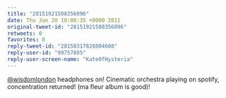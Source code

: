 ```yaml
---
title: "28151921508356096"
date: Thu Jan 20 18:08:35 +0000 2011
original-tweet-id: "28151921508356096"
retweets: 0
favorites: 0
reply-tweet-id: "28150317828804608"
reply-user-id: "99757885"
reply-user-screen-name: "KateOfHysteria"
---
```

<a href="https://twitter.com/wisdomlondon">@wisdomlondon</a> headphones on! Cinematic orchestra playing on spotify, concentration returned! (ma fleur album is good)!
